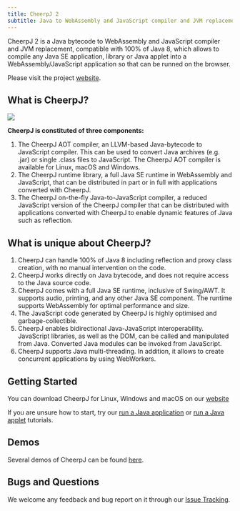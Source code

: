```yaml
---
title: CheerpJ 2
subtitle: Java to WebAssembly and JavaScript compiler and JVM replacement
---
```


CheerpJ 2 is a Java bytecode to WebAssembly and JavaScript compiler and JVM replacement, compatible with 100% of Java 8, which allows to compile any Java SE application, library or Java applet into a WebAssembly/JavaScript application so that can be runned on the browser.

Please visit the project [website](https://cheerpj.com/).

## What is CheerpJ?

![](/cheerpj2/assets/cheerpj_visual_2.png)

**CheerpJ is constituted of three components:**

1. The CheerpJ AOT compiler, an LLVM-based Java-bytecode to JavaScript compiler. This can be used to convert Java archives (e.g. .jar) or single .class files to JavaScript. The CheerpJ AOT compiler is available for Linux, macOS and Windows.
2. The CheerpJ runtime library, a full Java SE runtime in WebAssembly and JavaScript, that can be distributed in part or in full with applications converted with CheerpJ.
3. The CheerpJ on-the-fly Java-to-JavaScript compiler, a reduced JavaScript version of the CheerpJ compiler that can be distributed with applications converted with CheerpJ to enable dynamic features of Java such as reflection.

## What is unique about CheerpJ?

1. CheerpJ can handle 100% of Java 8 including reflection and proxy class creation, with no manual intervention on the code.
2. CheerpJ works directly on Java bytecode, and does not require access to the Java source code.
3. CheerpJ comes with a full Java SE runtime, inclusive of Swing/AWT. It supports audio, printing, and any other Java SE component. The runtime supports WebAssembly for optimal performance and size.
4. The JavaScript code generated by CheerpJ is highly optimised and garbage-collectible.
5. CheerpJ enables bidirectional Java-JavaScript interoperability. JavaScript libraries, as well as the DOM, can be called and manipulated from Java. Converted Java modules can be invoked from JavaScript.
6. CheerpJ supports Java multi-threading. In addition, it allows to create concurrent applications by using WebWorkers.

## Getting Started

You can download CheerpJ for Linux, Windows and macOS on our [website](https://leaningtech.com/cheerpj/)

If you are unsure how to start, try our [run a Java application](/cheerpj2/getting-started/Java-app) or [run a Java applet](/cheerpj2/getting-started/Java-applet) tutorials.

## Demos

Several demos of CheerpJ can be found [here](https://leaningtech.com/demo/?cheerpjfilter).

## Bugs and Questions

We welcome any feedback and bug report on it through our [Issue Tracking](https://github.com/leaningtech/cheerpj-meta/issues).
